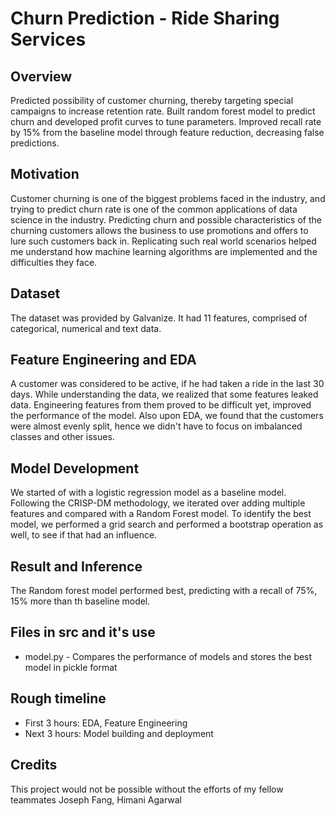 # Churn Prediction - Ride Sharing Services

## Overview
Predicted possibility of customer churning, thereby targeting special campaigns to increase retention rate. Built random forest model to predict churn and developed profit curves to tune parameters. Improved recall rate by 15% from the baseline model through feature reduction, decreasing false predictions.

## Motivation
Customer churning is one of the biggest problems faced in the industry, and trying to predict churn rate is one of the common applications of data science in the industry. Predicting churn and possible characteristics of the churning customers allows the business to use promotions and offers to lure such customers back in. Replicating such real world scenarios helped me understand how machine learning algorithms are implemented and the difficulties they face. 

## Dataset
The dataset was provided by Galvanize. It had 11 features, comprised of categorical, numerical and text data. 

## Feature Engineering and EDA
A customer was considered to be active, if he had taken a ride in the last 30 days. While understanding the data, we realized that some features leaked data. Engineering features from them proved to be difficult yet, improved the performance of the model. Also upon EDA, we found that the customers were almost evenly split, hence we didn't have to focus on imbalanced classes and other issues.

## Model Development
We started of with a logistic regression model as a baseline model. Following the CRISP-DM methodology, we iterated over adding multiple features and compared with a Random Forest model. To identify the best model, we performed a grid search and performed a bootstrap operation as well, to see if that had an influence. 

## Result and Inference
The Random forest model performed best, predicting with a recall of 75%, 15% more than th baseline model. 


## Files in src and it's use

* model.py - Compares the performance of models and stores the best model in pickle format

## Rough timeline 

* First 3 hours: EDA, Feature Engineering
* Next 3 hours: Model building and deployment


## Credits
This project would not be possible without the efforts of my fellow teammates Joseph Fang, Himani Agarwal

